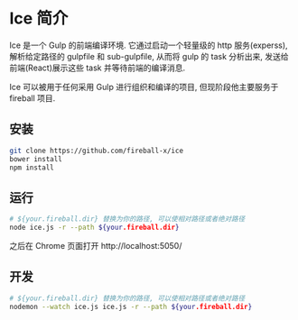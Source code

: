 # Ice 简介

Ice 是一个 Gulp 的前端编译环境. 它通过启动一个轻量级的 http 服务(experss), 解析给定路径的 gulpfile 和 sub-gulpfile, 从而将 gulp 的 task 分析出来, 发送给前端(React)展示这些 task 并等待前端的编译消息.

Ice 可以被用于任何采用 Gulp 进行组织和编译的项目, 但现阶段他主要服务于 fireball 项目.

## 安装

```bash
git clone https://github.com/fireball-x/ice
bower install
npm install
```

## 运行

```bash
# ${your.fireball.dir} 替换为你的路径, 可以使相对路径或者绝对路径
node ice.js -r --path ${your.fireball.dir}
```

之后在 Chrome 页面打开 http://localhost:5050/

## 开发

```bash
# ${your.fireball.dir} 替换为你的路径, 可以使相对路径或者绝对路径
nodemon --watch ice.js ice.js -r --path ${your.fireball.dir}
```
